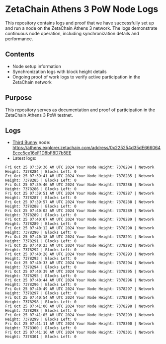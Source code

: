 # ZetaChain Athens 3 PoW Node Logs
This repository contains logs and proof that we have successfully set up and run a node on the ZetaChain Athens 3 network. The logs demonstrate continuous node operation, including synchronization details and performance.

## Contents
- Node setup information
- Synchronization logs with block height details
- Ongoing proof of work logs to verify active participation in the ZetaChain network

## Purpose
This repository serves as documentation and proof of participation in the ZetaChain Athens 3 PoW testnet.

## Logs

- [Third Bunny](https://thirdbunny.xyz/) node: https://athens.explorer.zetachain.com/address/0x225254d35dE666064Eccc5ce16eF1D8bF8D7b5EE
- Latest logs:
```
Fri Oct 25 07:39:36 AM UTC 2024 Your Node Height: 7378284 | Network Height: 7378284 | Blocks Left: 0
Fri Oct 25 07:39:41 AM UTC 2024 Your Node Height: 7378285 | Network Height: 7378285 | Blocks Left: 0
Fri Oct 25 07:39:46 AM UTC 2024 Your Node Height: 7378286 | Network Height: 7378286 | Blocks Left: 0
Fri Oct 25 07:39:51 AM UTC 2024 Your Node Height: 7378287 | Network Height: 7378287 | Blocks Left: 0
Fri Oct 25 07:39:57 AM UTC 2024 Your Node Height: 7378288 | Network Height: 7378288 | Blocks Left: 0
Fri Oct 25 07:40:02 AM UTC 2024 Your Node Height: 7378289 | Network Height: 7378289 | Blocks Left: 0
Fri Oct 25 07:40:07 AM UTC 2024 Your Node Height: 7378289 | Network Height: 7378289 | Blocks Left: 0
Fri Oct 25 07:40:12 AM UTC 2024 Your Node Height: 7378290 | Network Height: 7378290 | Blocks Left: 0
Fri Oct 25 07:40:18 AM UTC 2024 Your Node Height: 7378291 | Network Height: 7378291 | Blocks Left: 0
Fri Oct 25 07:40:23 AM UTC 2024 Your Node Height: 7378292 | Network Height: 7378292 | Blocks Left: 0
Fri Oct 25 07:40:28 AM UTC 2024 Your Node Height: 7378293 | Network Height: 7378293 | Blocks Left: 0
Fri Oct 25 07:40:33 AM UTC 2024 Your Node Height: 7378294 | Network Height: 7378294 | Blocks Left: 0
Fri Oct 25 07:40:39 AM UTC 2024 Your Node Height: 7378295 | Network Height: 7378295 | Blocks Left: 0
Fri Oct 25 07:40:44 AM UTC 2024 Your Node Height: 7378296 | Network Height: 7378296 | Blocks Left: 0
Fri Oct 25 07:40:49 AM UTC 2024 Your Node Height: 7378297 | Network Height: 7378297 | Blocks Left: 0
Fri Oct 25 07:40:54 AM UTC 2024 Your Node Height: 7378298 | Network Height: 7378298 | Blocks Left: 0
Fri Oct 25 07:41:00 AM UTC 2024 Your Node Height: 7378298 | Network Height: 7378298 | Blocks Left: 0
Fri Oct 25 07:41:05 AM UTC 2024 Your Node Height: 7378299 | Network Height: 7378299 | Blocks Left: 0
Fri Oct 25 07:41:11 AM UTC 2024 Your Node Height: 7378300 | Network Height: 7378300 | Blocks Left: 0
Fri Oct 25 07:41:16 AM UTC 2024 Your Node Height: 7378301 | Network Height: 7378301 | Blocks Left: 0
```
